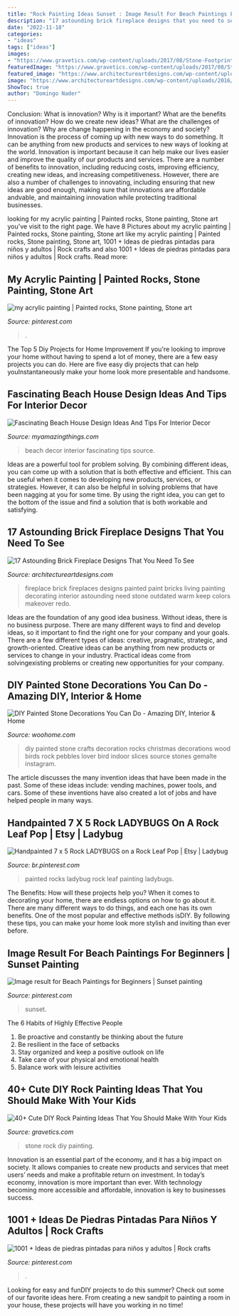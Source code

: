 ```yaml
---
title: "Rock Painting Ideas Sunset : Image Result For Beach Paintings For Beginners"
description: "17 astounding brick fireplace designs that you need to see"
date: "2022-11-18"
categories:
- "ideas"
tags: ["ideas"]
images:
- "https://www.gravetics.com/wp-content/uploads/2017/08/Stone-Footprints.jpg"
featuredImage: "https://www.gravetics.com/wp-content/uploads/2017/08/Stone-Footprints.jpg"
featured_image: "https://www.architectureartdesigns.com/wp-content/uploads/2016/10/3-14-630x795.jpg"
image: "https://www.architectureartdesigns.com/wp-content/uploads/2016/10/3-14-630x795.jpg"
ShowToc: true
author: "Domingo Nader"
---
```



Conclusion: What is innovation? Why is it important? What are the benefits of innovation? How do we create new ideas? What are the challenges of innovation? Why are change happening in the economy and society?
Innovation is the process of coming up with new ways to do something. It can be anything from new products and services to new ways of looking at the world. Innovation is important because it can help make our lives easier and improve the quality of our products and services. There are a number of benefits to innovation, including reducing costs, improving efficiency, creating new ideas, and increasing competitiveness. However, there are also a number of challenges to innovating, including ensuring that new ideas are good enough, making sure that innovations are affordable andvable, and maintaining innovation while protecting traditional businesses.

	

		
looking for my acrylic painting | Painted rocks, Stone painting, Stone art you've visit to the right page. We have 8 Pictures about my acrylic painting | Painted rocks, Stone painting, Stone art like my acrylic painting | Painted rocks, Stone painting, Stone art, 1001 + Ideas de piedras pintadas para niños y adultos | Rock crafts and also 1001 + Ideas de piedras pintadas para niños y adultos | Rock crafts. Read more:
		
    
## My Acrylic Painting | Painted Rocks, Stone Painting, Stone Art

<img loading=lazy src="https://i.pinimg.com/736x/a2/20/bf/a220bfaf284e2f9eddf6e769a9e0752b.jpg" onerror="this.onerror=null;this.src='https://tse2.mm.bing.net/th?id=OIP.jbNO_qWvs6-QLbFXmaNUCAHaJ3&amp;pid=15.1';" alt="my acrylic painting | Painted rocks, Stone painting, Stone art">

_Source: pinterest.com_

>. 

	

The Top 5 Diy Projects for Home Improvement
If you're looking to improve your home without having to spend a lot of money, there are a few easy projects you can do. Here are five easy diy projects that can help youInstantaneously make your home look more presentable and handsome.

    
## Fascinating Beach House Design Ideas And Tips For Interior Decor

<img loading=lazy src="http://myamazingthings.com/wp-content/uploads/2017/08/beach-style-design-4.jpg" onerror="this.onerror=null;this.src='https://tse3.mm.bing.net/th?id=OIP.MwQsuWTa0sY_sq3dbfkLbwHaLH&amp;pid=15.1';" alt="Fascinating Beach House Design Ideas And Tips For Interior Decor">

_Source: myamazingthings.com_

>beach decor interior fascinating tips source. 

	

Ideas are a powerful tool for problem solving. By combining different ideas, you can come up with a solution that is both effective and efficient. This can be useful when it comes to developing new products, services, or strategies. However, it can also be helpful in solving problems that have been nagging at you for some time. By using the right idea, you can get to the bottom of the issue and find a solution that is both workable and satisfying.

    
## 17 Astounding Brick Fireplace Designs That You Need To See

<img loading=lazy src="https://www.architectureartdesigns.com/wp-content/uploads/2016/10/3-14-630x795.jpg" onerror="this.onerror=null;this.src='https://tse3.mm.bing.net/th?id=OIP.AzmKtPg5a4-AK_O4eoCvdAHaJW&amp;pid=15.1';" alt="17 Astounding Brick Fireplace Designs That You Need To See">

_Source: architectureartdesigns.com_

>fireplace brick fireplaces designs painted paint bricks living painting decorating interior astounding need stone outdated warm keep colors makeover redo. 

	

Ideas are the foundation of any good idea business. Without ideas, there is no business purpose. There are many different ways to find and develop ideas, so it important to find the right one for your company and your goals. There are a few different types of ideas: creative, pragmatic, strategic, and growth-oriented. Creative ideas can be anything from new products or services to change in your industry. Practical ideas come from solvingexisting problems or creating new opportunities for your company.

    
## DIY Painted Stone Decorations You Can Do - Amazing DIY, Interior &amp; Home

<img loading=lazy src="http://www.woohome.com/wp-content/uploads/2017/12/diy-home-decor-ideas-with-painted-pebbles-rocks-17.jpg" onerror="this.onerror=null;this.src='https://tse3.mm.bing.net/th?id=OIP.tdr0vQG0e3LSUc9EI31t0gHaSI&amp;pid=15.1';" alt="DIY Painted Stone Decorations You Can Do - Amazing DIY, Interior &amp; Home">

_Source: woohome.com_

>diy painted stone crafts decoration rocks christmas decorations wood birds rock pebbles lover bird indoor slices source stones gemalte instagram. 

	

The article discusses the many invention ideas that have been made in the past. Some of these ideas include: vending machines, power tools, and cars. Some of these inventions have also created a lot of jobs and have helped people in many ways.

    
## Handpainted 7 X 5 Rock LADYBUGS On A Rock Leaf Pop | Etsy | Ladybug

<img loading=lazy src="https://i.pinimg.com/736x/36/a9/72/36a972d658ca0d5e7704b77819821f9e.jpg" onerror="this.onerror=null;this.src='https://tse4.mm.bing.net/th?id=OIP.Q0SuOt2dm5j_Wc3Du-ykQQHaJ4&amp;pid=15.1';" alt="Handpainted 7 x 5 Rock LADYBUGS on a Rock Leaf Pop | Etsy | Ladybug">

_Source: br.pinterest.com_

>painted rocks ladybug rock leaf painting ladybugs. 

	

The Benefits: How will these projects help you?
When it comes to decorating your home, there are endless options on how to go about it. There are many different ways to do things, and each one has its own benefits. One of the most popular and effective methods isDIY. By following these tips, you can make your home look more stylish and inviting than ever before.

    
## Image Result For Beach Paintings For Beginners | Sunset Painting

<img loading=lazy src="https://i.pinimg.com/736x/cd/7f/4f/cd7f4f76793903625f97bd5861f3e555.jpg" onerror="this.onerror=null;this.src='https://tse4.mm.bing.net/th?id=OIP.yk13lmG7_9Ibrjm89Zig2QHaJd&amp;pid=15.1';" alt="Image result for Beach Paintings for Beginners | Sunset painting">

_Source: pinterest.com_

>sunset. 

	

The 6 Habits of Highly Effective People
1. Be proactive and constantly be thinking about the future 
2. Be resilient in the face of setbacks 
3. Stay organized and keep a positive outlook on life 
4. Take care of your physical and emotional health 
5. Balance work with leisure activities 

    
## 40+ Cute DIY Rock Painting Ideas That You Should Make With Your Kids

<img loading=lazy src="https://www.gravetics.com/wp-content/uploads/2017/08/Stone-Footprints.jpg" onerror="this.onerror=null;this.src='https://tse3.mm.bing.net/th?id=OIP.1Sw3mAXv24ZwE-67j1ulGAHaTF&amp;pid=15.1';" alt="40+ Cute DIY Rock Painting Ideas That You Should Make With Your Kids">

_Source: gravetics.com_

>stone rock diy painting. 

	

Innovation is an essential part of the economy, and it has a big impact on society. It allows companies to create new products and services that meet users’ needs and make a profitable return on investment. In today’s economy, innovation is more important than ever. With technology becoming more accessible and affordable, innovation is key to businesses success.

    
## 1001 + Ideas De Piedras Pintadas Para Niños Y Adultos | Rock Crafts

<img loading=lazy src="https://i.pinimg.com/736x/cb/50/a8/cb50a897187f6d02e1d21bb8137bbe15.jpg" onerror="this.onerror=null;this.src='https://tse3.mm.bing.net/th?id=OIP.J3f2_OMfUKxQZyZfBOlZGgHaJ3&amp;pid=15.1';" alt="1001 + Ideas de piedras pintadas para niños y adultos | Rock crafts">

_Source: pinterest.com_

>. 

	

Looking for easy and funDIY projects to do this summer? Check out some of our favorite ideas here. From creating a new sandpit to painting a room in your house, these projects will have you working in no time!

